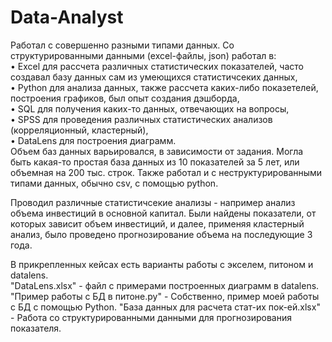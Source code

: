 # Data-Analyst

Работал с совершенно разными типами данных. Со структурированными данными (excel-файлы, json) работал в:  
• Excel для рассчета различных статистических показателей, часто создавал базу данных сам из умеющихся статистичсеких данных,  
• Python для анализа данных, также рассчета каких-либо показетелей, построения графиков, был опыт создания дэшборда,  
• SQL для получения каких-то данных, отвечающих на вопросы,  
• SPSS для проведения различных статистических анализов (корреляционный, кластерный),  
• DataLens для построения диаграмм.  
Объем баз данных варьировался, в зависимости от задания. Могла быть какая-то простая база данных из 10 показателей за 5 лет, или объемная на 200 тыс. строк.
Также работал и с неструктурированными типами данных, обычно csv, с помощью python.  

Проводил различные статистичсекие анализы - например анализ объема инвестиций в основной капитал. Были найдены показатели, от которых зависит объем инвестиций, и далее, применяя кластерный анализ, было проведено прогнозирование объема на последующие 3 года.  

В прикрепленных кейсах есть варианты работы с экселем, питоном и datalens.  
"DataLens.xlsx" - файл с примерами построенных диаграмм в datalens.  
"Пример работы с БД в питоне.py" - Собственно, пример моей работы с БД с помощью Python.
"База данных для расчета стат-их пок-ей.xlsx" - Работа со структурированными данными для прогнозирования показателя.
